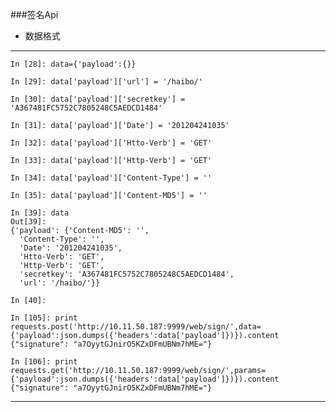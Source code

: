 ###签名Api
+ 数据格式
-----------------------------------------
    In [28]: data={'payload':{}}

    In [29]: data['payload']['url'] = '/haibo/'

    In [30]: data['payload']['secretkey'] = 'A367481FC5752C7805248C5AEDCD1484'

    In [31]: data['payload']['Date'] = '201204241035'

    In [32]: data['payload']['Htto-Verb'] = 'GET'

    In [33]: data['payload']['Http-Verb'] = 'GET'

    In [34]: data['payload']['Content-Type'] = ''

    In [35]: data['payload']['Content-MD5'] = ''

    In [39]: data
    Out[39]: 
    {'payload': {'Content-MD5': '',
      'Content-Type': '',
      'Date': '201204241035',
      'Htto-Verb': 'GET',
      'Http-Verb': 'GET',
      'secretkey': 'A367481FC5752C7805248C5AEDCD1484',
      'url': '/haibo/'}}

    In [40]: 

    In [105]: print requests.post('http://10.11.50.187:9999/web/sign/',data={'payload':json.dumps({'headers':data['payload']})}).content
    {"signature": "a7OyytGJnirO5KZxDFmUBNm7hME="}

    In [106]: print requests.get('http://10.11.50.187:9999/web/sign/',params={'payload':json.dumps({'headers':data['payload']})}).content
    {"signature": "a7OyytGJnirO5KZxDFmUBNm7hME="}
-----------------------------------------




